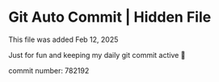 # Git Auto Commit | Hidden File

This file was added Feb 12, 2025

Just for fun and keeping my daily git commit active 🤪

commit number: 782192
